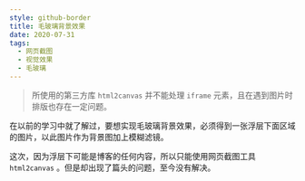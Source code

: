 ```yaml
---
style: github-border
title: 毛玻璃背景效果
date: 2020-07-31
tags:
  - 网页截图
  - 视觉效果
  - 毛玻璃
---
```


> 所使用的第三方库 `html2canvas` 并不能处理 `iframe` 元素，且在遇到图片时排版也存在一定问题。

在以前的学习中就了解过，要想实现毛玻璃背景效果，必须得到一张浮层下面区域的图片，以此图片作为背景图加上模糊滤镜。

这次，因为浮层下可能是博客的任何内容，所以只能使用网页截图工具 `html2canvas` 。但是却出现了篇头的问题，至今没有解决。
